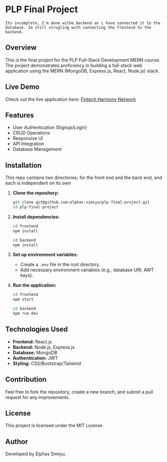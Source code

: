 # PLP Final Project
```Its incomplete, I'm done withe backend an i have connected it to the database. Im still strugling with connecting the frontend to the backend.```

## Overview
This is the final project for the PLP Full-Stack Development MERN course. The project demonstrates proficiency in building a full-stack web application using the MERN (MongoDB, Express.js, React, Node.js) stack.

## Live Demo
Check out the live application here: [Fintech Harmony Network](https://fintech-harmony-network.vercel.app)


## Features
- User Authentication (Signup/Login)
- CRUD Operations
- Responsive UI
- API Integration
- Database Management

## Installation  
This repo contains two directories; for the front end and the back end, and each is independent on its own
1. **Clone the repository:**
   ```bash
   git clone git@github.com:elphas-simiyu/plp-final-project.git
   cd plp-final-project
   ```

2. **Install dependencies:**
   ```bash
   cd frontend
   npm install
   ```
     ```bash
   cd backend
   npm install
   ```
3. **Set up environment variables:**
   - Create a `.env` file in the root directory.
   - Add necessary environment variables (e.g., database URI, AWT keys).

4. **Run the application:**
   ```bash
   cd frontend
   npm start
   ```
     ```bash
   cd backend
   npm run dev
   ```
## Technologies Used
- **Frontend:** React.js
- **Backend:** Node.js, Express.js
- **Database:** MongoDB
- **Authentication:** JWT
- **Styling:** CSS/Bootstrap/Tailwind

## Contribution
Feel free to fork the repository, create a new branch, and submit a pull request for any improvements.

## License
This project is licensed under the MIT License.

## Author
Developed by Elphas Simiyu.


